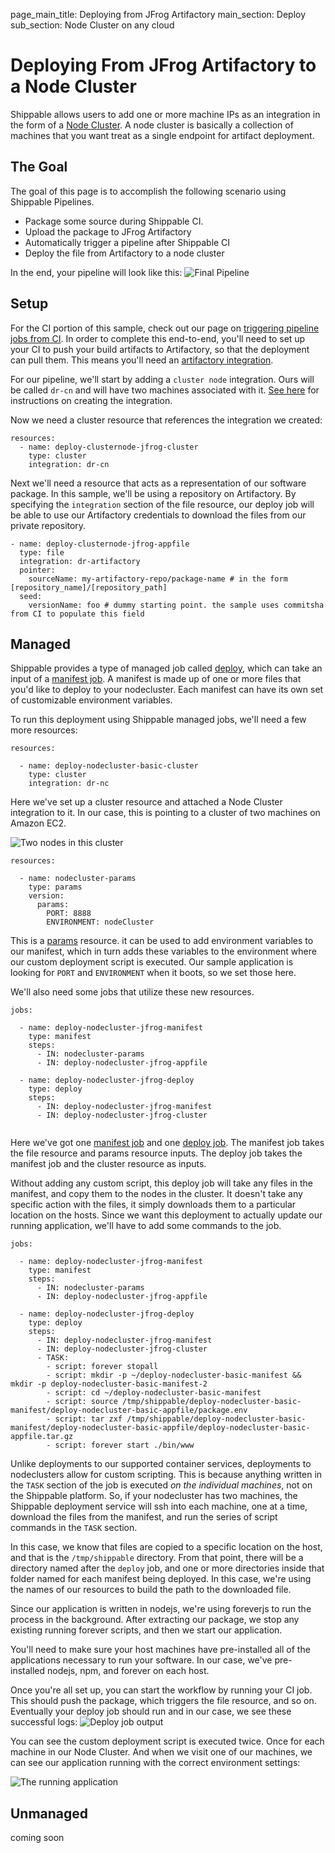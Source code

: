 page_main_title: Deploying from JFrog Artifactory
main_section: Deploy
sub_section: Node Cluster on any cloud

# Deploying From JFrog Artifactory to a Node Cluster
Shippable allows users to add one or more machine IPs as an integration in the form of a [Node Cluster](../platform/int-node-cluster).  A node cluster is basically a collection of machines that you want treat as a single endpoint for artifact deployment.

## The Goal
The goal of this page is to accomplish the following scenario using Shippable Pipelines.

- Package some source during Shippable CI.
- Upload the package to JFrog Artifactory
- Automatically trigger a pipeline after Shippable CI
- Deploy the file from Artifactory to a node cluster

In the end, your pipeline will look like this:
<img src="../../images/deploy/nodecluster/basic-final-pipeline.png" alt="Final Pipeline">

## Setup

For the CI portion of this sample, check out our page on [triggering pipeline jobs from CI](../ci/trigger-pipeline-jobs).  In order to complete this end-to-end, you'll need to set up your CI to push your build artifacts to Artifactory, so that the deployment can pull them.  This means you'll need an [artifactory integration](../platform/int-jfrog-artifactory).

For our pipeline, we'll start by adding a `cluster node` integration.  Ours will be called `dr-cn` and will have two machines associated with it.  [See here](../platform/int-node-cluster) for instructions on creating the integration.

Now we need a cluster resource that references the integration we created:

```
resources:
  - name: deploy-clusternode-jfrog-cluster
    type: cluster
    integration: dr-cn

```

Next we'll need a resource that acts as a representation of our software package.  In this sample, we'll be using a repository on Artifactory.  By specifying the `integration` section of the file resource, our deploy job will be able to use our Artifactory credentials to download the files from our private repository.
```
- name: deploy-clusternode-jfrog-appfile
  type: file
  integration: dr-artifactory
  pointer:
    sourceName: my-artifactory-repo/package-name # in the form [repository_name]/[repository_path]
  seed:
    versionName: foo # dummy starting point. the sample uses commitsha from CI to populate this field
```


## Managed
Shippable provides a type of managed job called [deploy](../platform/jobs-deploy), which can take an input of a [manifest job](../platform/jobs-manifest).  A manifest is made up of one or more files that you'd like to deploy to your nodecluster.  Each manifest can have its own set of customizable environment variables.

To run this deployment using Shippable managed jobs, we'll need a few more resources:

```
resources:

  - name: deploy-nodecluster-basic-cluster
    type: cluster
    integration: dr-nc
```

Here we've set up a cluster resource and attached a Node Cluster integration to it.  In our case, this is pointing to a cluster of two machines on Amazon EC2.

<img src="../../images/deploy/nodecluster/nodecluster-int.png" alt="Two nodes in this cluster">

```
resources:

  - name: nodecluster-params
    type: params
    version:
      params:
        PORT: 8888
        ENVIRONMENT: nodeCluster
```
This is a [params](../platform/resource-params) resource. it can be used to add environment variables to our manifest, which in turn adds these variables to the environment where our custom deployment script is executed.  Our sample application is looking for `PORT` and `ENVIRONMENT` when it boots, so we set those here.

We'll also need some jobs that utilize these new resources.
```
jobs:

  - name: deploy-nodecluster-jfrog-manifest
    type: manifest
    steps:
      - IN: nodecluster-params
      - IN: deploy-nodecluster-jfrog-appfile

  - name: deploy-nodecluster-jfrog-deploy
    type: deploy
    steps:
      - IN: deploy-nodecluster-jfrog-manifest
      - IN: deploy-nodecluster-jfrog-cluster


```

Here we've got one [manifest job](../platform/jobs-manifest) and one [deploy job](../platform/jobs-deploy).  The manifest job takes the file resource and params resource inputs.  The deploy job takes the manifest job and the cluster resource as inputs.

Without adding any custom script, this deploy job will take any files in the manifest, and copy them to the nodes in the cluster.  It doesn't take any specific action with the files, it simply downloads them to a particular location on the hosts.  Since we want this deployment to actually update our running application, we'll have to add some commands to the job.

```
jobs:

  - name: deploy-nodecluster-jfrog-manifest
    type: manifest
    steps:
      - IN: nodecluster-params
      - IN: deploy-nodecluster-jfrog-appfile

  - name: deploy-nodecluster-jfrog-deploy
    type: deploy
    steps:
      - IN: deploy-nodecluster-jfrog-manifest
      - IN: deploy-nodecluster-jfrog-cluster
      - TASK:
        - script: forever stopall
        - script: mkdir -p ~/deploy-nodecluster-basic-manifest && mkdir -p deploy-nodecluster-basic-manifest-2
        - script: cd ~/deploy-nodecluster-basic-manifest
        - script: source /tmp/shippable/deploy-nodecluster-basic-manifest/deploy-nodecluster-basic-appfile/package.env
        - script: tar zxf /tmp/shippable/deploy-nodecluster-basic-manifest/deploy-nodecluster-basic-appfile/deploy-nodecluster-basic-appfile.tar.gz
        - script: forever start ./bin/www
```

Unlike deployments to our supported container services, deployments to nodeclusters allow for custom scripting.  This is because anything written in the `TASK` section of the job is executed *on the individual machines*, not on the Shippable platform.  So, if your nodecluster has two machines, the Shippable deployment service will ssh into each machine, one at a time, download the files from the manifest, and run the series of script commands in the `TASK` section.

In this case, we know that files are copied to a specific location on the host, and that is the `/tmp/shippable` directory.  From that point, there will be a directory named after the `deploy` job, and one or more directories inside that folder named for each manifest being deployed.  In this case, we're using the names of our resources to build the path to the downloaded file.

Since our application is written in nodejs, we're using foreverjs to run the process in the background.  After extracting our package, we stop any existing running forever scripts, and then we start our application.

You'll need to make sure your host machines have pre-installed all of the applications necessary to run your software.  In our case, we've pre-installed nodejs, npm, and forever on each host.

Once you're all set up, you can start the workflow by running your CI job.  This should push the package, which triggers the file resource, and so on.  Eventually your deploy job should run and in our case, we see these successful logs:
<img src="../../images/deploy/nodecluster/deploy-logs.png" alt="Deploy job output">

You can see the custom deployment script is executed twice. Once for each machine in our Node Cluster.  And when we visit one of our machines, we can see our application running with the correct environment settings:

<img src="../../images/deploy/nodecluster/running-application.png" alt="The running application">

## Unmanaged
 coming soon
